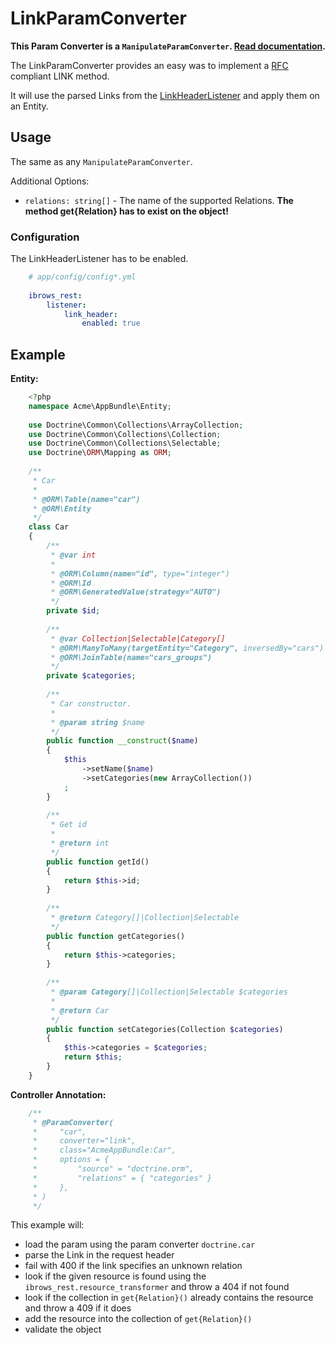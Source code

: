 # LinkParamConverter

**This Param Converter is a `ManipulateParamConverter`. [Read documentation](manipulate_param_converter.md).**

The LinkParamConverter provides an easy was to implement a [RFC](hhttps://tools.ietf.org/html/draft-snell-link-method-01) compliant LINK method.

It will use the parsed Links from the [LinkHeaderListener](../listener/link_header_listener.md) and apply them on an Entity.

## Usage
The same as any `ManipulateParamConverter`.

Additional Options:
- `relations: string[]` - The name of the supported Relations. **The method get{Relation} has to exist on the object!**

### Configuration
The LinkHeaderListener has to be enabled.

```yaml
    # app/config/config*.yml
    
    ibrows_rest:
        listener:
            link_header:
                enabled: true       
```

## Example

**Entity:**
```php
    <?php
    namespace Acme\AppBundle\Entity;
    
    use Doctrine\Common\Collections\ArrayCollection;
    use Doctrine\Common\Collections\Collection;
    use Doctrine\Common\Collections\Selectable;
    use Doctrine\ORM\Mapping as ORM;
    
    /**
     * Car
     *
     * @ORM\Table(name="car")
     * @ORM\Entity
     */
    class Car
    {
        /**
         * @var int
         *
         * @ORM\Column(name="id", type="integer")
         * @ORM\Id
         * @ORM\GeneratedValue(strategy="AUTO")
         */
        private $id;
    
        /**
         * @var Collection|Selectable|Category[]
         * @ORM\ManyToMany(targetEntity="Category", inversedBy="cars")
         * @ORM\JoinTable(name="cars_groups")
         */
        private $categories;
    
        /**
         * Car constructor.
         *
         * @param string $name
         */
        public function __construct($name)
        {
            $this
                ->setName($name)
                ->setCategories(new ArrayCollection())
            ;
        }
    
        /**
         * Get id
         *
         * @return int
         */
        public function getId()
        {
            return $this->id;
        }
    
        /**
         * @return Category[]|Collection|Selectable
         */
        public function getCategories()
        {
            return $this->categories;
        }
    
        /**
         * @param Category[]|Collection|Selectable $categories
         *
         * @return Car
         */
        public function setCategories(Collection $categories)
        {
            $this->categories = $categories;
            return $this;
        }
    }
```

**Controller Annotation:**
```php
    /**
     * @ParamConverter(
     *     "car",
     *     converter="link",
     *     class="AcmeAppBundle:Car",
     *     options = {
     *         "source" = "doctrine.orm",
     *         "relations" = { "categories" }
     *     },
     * )
     */
```

This example will:
- load the param using the param converter `doctrine.car`
- parse the Link in the request header
- fail with 400 if the link specifies an unknown relation
- look if the given resource is found using the `ibrows_rest.resource_transformer` and throw a 404 if not found
- look if the collection in `get{Relation}()` already contains the resource and throw a 409 if it does
- add the resource into the collection of `get{Relation}()`
- validate the object